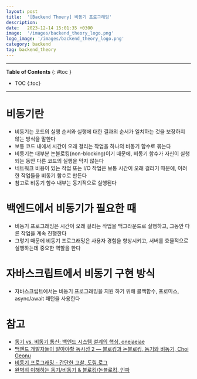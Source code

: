 ```yaml
---
layout: post
title:  '[Backend Thoery] 비동기 프로그래밍'
description: 
date:   2023-12-14 15:01:35 +0300
image:  '/images/backend_theory_logo.png'
logo_image: '/images/backend_theory_logo.png'
category: backend
tag: backend_theory
---
```


---
**Table of Contents**
{: #toc }
*  TOC
{:toc}

---

# 비동기란

- 비동기는 코드의 실행 순서와 실행에 대한 결과의 순서가 일치하는 것을 보장하지 않는 방식을 말한다
- 보통 코드 내에서 시간이 오래 걸리는 작업을 하나의 비동기 함수로 묶는다
- 비동기는 대부분 논블로킹(non-blocking)이기 때문에, 비동기 함수가 자신이 실행되는 동안 다른 코드의 실행을 막지 않는다
- 네트워크 비용이 있는 작업 또는 I/O 작업은 보통 시간이 오래 걸리기 때문에, 이러한 작업들을 비동기 함수로 만든다
- 참고로 비동기 함수 내부는 동기적으로 실행된다

# 백엔드에서 비동기가 필요한 때

- 비동기 프로그래밍은 시간이 오래 걸리는 작업을 백그라운드로 실행하고, 그동안 다른 작업을 계속 진행한다
- 그렇기 때문에 비동기 프로그래밍은 사용자 경험을 향상시키고, 서버를 효율적으로 실행하는데 중요한 역할을 한다


# 자바스크립트에서 비동기 구현 방식

- 자바스크립트에서는 비동기 프로그래밍을 지원 하기 위해 콜백함수, 프로미스, async/await 패턴을 사용한다

# 참고

- [동기 vs. 비동기 통신: 백엔드 시스템 설계의 핵심, onejaejae](https://velog.io/@onejaejae/%EB%B9%84%EB%8F%99%EA%B8%B0-%ED%94%84%EB%A1%9C%EA%B7%B8%EB%9E%98%EB%B0%8D-%EB%B9%84%EB%8F%99%EA%B8%B0-IO-%EB%B9%84%EB%8F%99%EA%B8%B0-%EC%BB%A4%EB%AE%A4%EB%8B%88%EC%BC%80%EC%9D%B4%EC%85%98-%EB%B9%84%EB%8F%99%EA%B8%B0asynchronous)
- [백엔드 개발자들이 알아야할 동시성 2 — 블로킹과 논블로킹, 동기와 비동기, Choi Geonu](https://choi-geonu.medium.com/%EB%B0%B1%EC%97%94%EB%93%9C-%EA%B0%9C%EB%B0%9C%EC%9E%90%EB%93%A4%EC%9D%B4-%EC%95%8C%EC%95%84%EC%95%BC%ED%95%A0-%EB%8F%99%EC%8B%9C%EC%84%B1-2-%EB%B8%94%EB%A1%9C%ED%82%B9%EA%B3%BC-%EB%85%BC%EB%B8%94%EB%A1%9C%ED%82%B9-%EB%8F%99%EA%B8%B0%EC%99%80-%EB%B9%84%EB%8F%99%EA%B8%B0-e11b3d01fdf8)
- [비동기 프로그래밍 - 간단한 고찰, 도림.로그](https://d0lim.com/blog/2023/07/async-programming-0/)
- [완벽히 이해하는 동기/비동기 & 블로킹/논블로킹, 인파](https://inpa.tistory.com/entry/%F0%9F%91%A9%E2%80%8D%F0%9F%92%BB-%EB%8F%99%EA%B8%B0%EB%B9%84%EB%8F%99%EA%B8%B0-%EB%B8%94%EB%A1%9C%ED%82%B9%EB%85%BC%EB%B8%94%EB%A1%9C%ED%82%B9-%EA%B0%9C%EB%85%90-%EC%A0%95%EB%A6%AC)